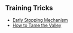 ## Training Tricks
* [Early Stopping Mechanism](https://www.datalearner.com/blog/1051537860479157)
* [How to Tame the Valley](https://medium.com/autonomous-agents/how-to-tame-the-valley-hessian-free-hacks-for-optimizing-large-neuralnetworks-5044c50f4b55)
